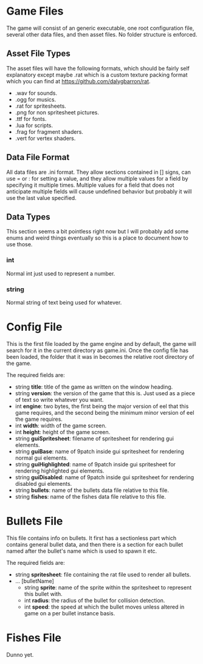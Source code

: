 # Game Files
The game will consist of an generic executable, one root configuration file, several other data files, and then asset
files. No folder structure is enforced.

## Asset File Types
The asset files will have the following formats, which should be fairly self explanatory except maybe .rat which
is a custom texture packing format which you can find at https://github.com/dalygbarron/rat.
 - .wav for sounds.
 - .ogg for musics.
 - .rat for spritesheets.
 - .png for non spritesheet pictures.
 - .ttf for fonts.
 - .lua for scripts.
 - .frag for fragment shaders.
 - .vert for vertex shaders.

## Data File Format
All data files are .ini format. They allow sections contained in [] signs, can use = or : for setting a value, and they
allow multiple values for a field by specifying it multiple times. Multiple values for a field that does not anticipate
multiple fields will cause undefined behavior but probably it will use the last value specified.

## Data Types
This section seems a bit pointless right now but I will probably add some enums and weird things eventually so this is a place to document how to use those.
### int
Normal int just used to represent a number.

### string
Normal string of text being used for whatever.

# Config File
This is the first file loaded by the game engine and by default, the game will search for it in the current directory
as game.ini. Once the config file has been loaded, the folder that it was in becomes the relative root directory of the
game.

The required fields are:
 - string **title**: title of the game as written on the window heading.
 - string **version**: the version of the game that this is. Just used as a piece of text so write whatever you want.
 - int **engine**: two bytes, the first being the major version of eel that this game requires, and the second being the
   minimum minor version of eel the game requires.
 - int **width**: width of the game screen.
 - int **height**: height of the game screen.
 - string **guiSpritesheet**: filename of spritesheet for rendering gui elements.
 - string **guiBase**: name of 9patch inside gui spritesheet for rendering normal gui elements.
 - string **guiHighlighted**: name of 9patch inside gui spritesheet for rendering highlighted gui elements.
 - string **guiDisabled**: name of 9patch inside gui spritesheet for rendering disabled gui elements.
 - string **bullets**: name of the bullets data file relative to this file.
 - string **fishes**: name of the fishes data file relative to this file.

# Bullets File
This file contains info on bullets. It first has a sectionless part which contains general bullet data, and then there
is a section for each bullet named after the bullet's name which is used to spawn it etc.

The required fields are:
 - string **spritesheet**: file containing the rat file used to render all bullets.
 - ... [bulletName]
    - string **sprite**: name of the sprite within the spritesheet to represent this bullet with.
    - int **radius**: the radius of the bullet for collision detection.
    - int **speed**: the speed at which the bullet moves unless altered in game on a per bullet instance basis.

# Fishes File
Dunno yet.
